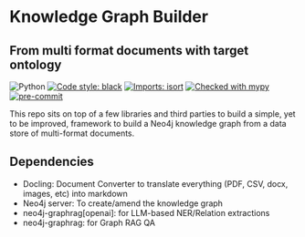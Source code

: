 # Knowledge Graph Builder
## From multi format documents with target ontology

![Python](https://img.shields.io/badge/python-3.13-blue)
[![Code style: black](https://img.shields.io/badge/code%20style-black-000000.svg)](https://github.com/psf/black)
[![Imports: isort](https://img.shields.io/badge/%20imports-isort-%231674b1?style=flat&labelColor=ef8336)](https://pycqa.github.io/isort/)
[![Checked with mypy](https://www.mypy-lang.org/static/mypy_badge.svg)](https://mypy-lang.org/)
[![pre-commit](https://img.shields.io/badge/pre--commit-enabled-brightgreen?logo=pre-commit&logoColor=white)](https://github.com/pre-commit/pre-commit)


This repo sits on top of a few libraries and third parties to build a simple, yet to be improved, framework to build a Neo4j knowledge graph from a data store of multi-format documents.

## Dependencies
- Docling: Document Converter to translate everything (PDF, CSV, docx, images, etc) into markdown
- Neo4j server: To create/amend the knowledge graph
- neo4j-graphrag[openai]: for LLM-based NER/Relation extractions
- neo4j-graphrag: for Graph RAG QA
